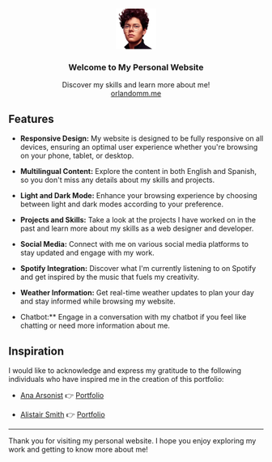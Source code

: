 <!-- PROJECT LOGO -->
<br />
<p align="center">
  <a href="your_website_url">
    <img src="src/assets/images/me.webp" alt="Logo" width="80" height="80">
  </a>

  <h3 align="center">Welcome to My Personal Website</h3>

  <p align="center">
    Discover my skills and learn more about me!
    <br />
    <a href="https://orlandomm.me">orlandomm.me</a>
  </p>
</p>

<!-- FEATURES -->

## Features

- **Responsive Design:** My website is designed to be fully responsive on all devices, ensuring an optimal user experience whether you're browsing on your phone, tablet, or desktop.

- **Multilingual Content:** Explore the content in both English and Spanish, so you don't miss any details about my skills and projects.

- **Light and Dark Mode:** Enhance your browsing experience by choosing between light and dark modes according to your preference.

- **Projects and Skills:** Take a look at the projects I have worked on in the past and learn more about my skills as a web designer and developer.

- **Social Media:** Connect with me on various social media platforms to stay updated and engage with my work.

- **Spotify Integration:** Discover what I'm currently listening to on Spotify and get inspired by the music that fuels my creativity.

- **Weather Information:** Get real-time weather updates to plan your day and stay informed while browsing my website.

- Chatbot:** Engage in a conversation with my chatbot if you feel like chatting or need more information about me.

<!-- INSPIRATION -->

## Inspiration

I would like to acknowledge and express my gratitude to the following individuals who have inspired me in the creation of this portfolio:

- [Ana Arsonist](https://github.com/AnaArsonist) 👉 [Portfolio](https://www.anahoward.me)

- [Alistair Smith](https://github.com/alii) 👉 [Portfolio](https://alistair.sh)


<hr />

Thank you for visiting my personal website. I hope you enjoy exploring my work and getting to know more about me!
